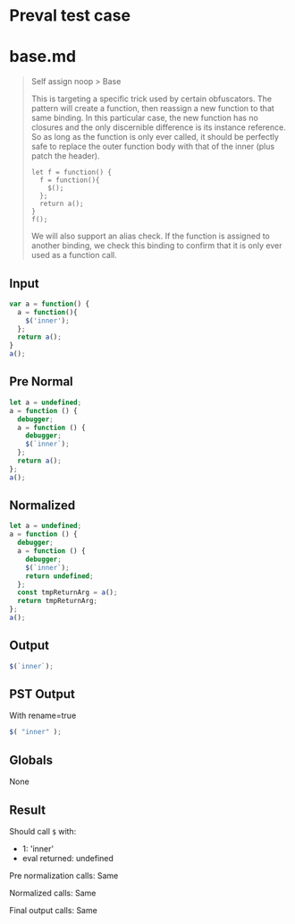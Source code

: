 # Preval test case

# base.md

> Self assign noop > Base
>
> This is targeting a specific trick used by certain obfuscators.
> The pattern will create a function, then reassign a new function to that same binding. In this 
> particular case, the new function has no closures and the only discernible difference is its 
> instance reference. So as long as the function is only ever called, it should be perfectly safe
> to replace the outer function body with that of the inner (plus patch the header).
>  
> ```
> let f = function() {
>   f = function(){
>     $();
>   };
>   return a();
> }
> f();
> ```
>
> We will also support an alias check. If the function is assigned to another binding, we check
> this binding to confirm that it is only ever used as a function call.

## Input

`````js filename=intro
var a = function() {
  a = function(){
    $('inner');
  };
  return a();
}
a();
`````

## Pre Normal


`````js filename=intro
let a = undefined;
a = function () {
  debugger;
  a = function () {
    debugger;
    $(`inner`);
  };
  return a();
};
a();
`````

## Normalized


`````js filename=intro
let a = undefined;
a = function () {
  debugger;
  a = function () {
    debugger;
    $(`inner`);
    return undefined;
  };
  const tmpReturnArg = a();
  return tmpReturnArg;
};
a();
`````

## Output


`````js filename=intro
$(`inner`);
`````

## PST Output

With rename=true

`````js filename=intro
$( "inner" );
`````

## Globals

None

## Result

Should call `$` with:
 - 1: 'inner'
 - eval returned: undefined

Pre normalization calls: Same

Normalized calls: Same

Final output calls: Same
